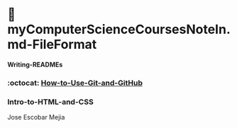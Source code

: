 #  :book: myComputerScienceCoursesNoteIn.md-FileFormat

#### Writing-READMEs

### :octocat: [How-to-Use-Git-and-GitHub](http://joseescobarmejia.com)

### Intro-to-HTML-and-CSS

<p>Jose Escobar Mejia</p>


